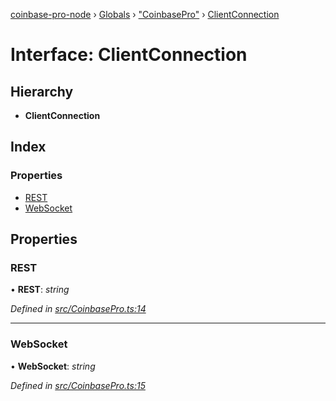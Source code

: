[coinbase-pro-node](../README.md) › [Globals](../globals.md) › ["CoinbasePro"](../modules/_coinbasepro_.md) › [ClientConnection](_coinbasepro_.clientconnection.md)

# Interface: ClientConnection

## Hierarchy

- **ClientConnection**

## Index

### Properties

- [REST](_coinbasepro_.clientconnection.md#rest)
- [WebSocket](_coinbasepro_.clientconnection.md#websocket)

## Properties

### REST

• **REST**: _string_

_Defined in [src/CoinbasePro.ts:14](https://github.com/bennyn/coinbase-pro-node/blob/2c257dd/src/CoinbasePro.ts#L14)_

---

### WebSocket

• **WebSocket**: _string_

_Defined in [src/CoinbasePro.ts:15](https://github.com/bennyn/coinbase-pro-node/blob/2c257dd/src/CoinbasePro.ts#L15)_
